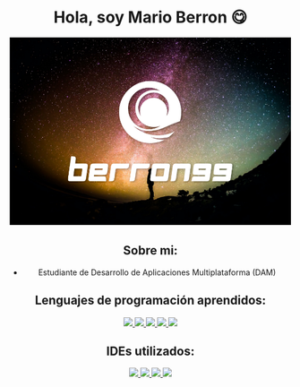 <div align="center">
<h1 align="center">Hola, soy Mario Berron 😋</h1>
</div>  


![](https://github.com/Berron1999/Berron1999/blob/main/Captura%20de%20pantalla%202024-02-09%20113827.png)


<div align="center">

## Sobre mi:
- Estudiante de Desarrollo de Aplicaciones Multiplataforma (DAM)
</div>
<div align="center">
  
## Lenguajes de programación aprendidos:
  
  <a href="https://skillicons.dev">
    <img src="https://skillicons.dev/icons?i=python" />
    <img src="https://skillicons.dev/icons?i=html" />
    <img src="https://skillicons.dev/icons?i=css" />
    <img src="https://skillicons.dev/icons?i=java" />
    <img src="https://skillicons.dev/icons?i=kotlin" />
  </a>
</div>
<div align="center">
  
## IDEs utilizados:
  <a href="https://skillicons.dev">
    <img src="https://img.shields.io/badge/PyCharm-000000.svg?&style=for-the-badge&logo=PyCharm&logoColor=white"/>
    <img src="https://img.shields.io/badge/Visual_Studio-5C2D91?style=for-the-badge&logo=visual%20studio&logoColor=white"/>
    <img src="https://img.shields.io/badge/sublime_text-%23575757.svg?&style=for-the-badge&logo=sublime-text&logoColor=important"/>
    <img src="https://img.shields.io/badge/IntelliJ_IDEA-000000.svg?style=for-the-badge&logo=intellij-idea&logoColor=white"/>
    
  </a>
</div>
   
